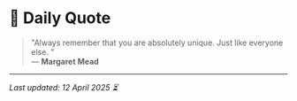 # 📜 Daily Quote

> "Always remember that you are absolutely unique. Just like everyone else. "  
> — **Margaret Mead**

---

_Last updated: 12 April 2025 ⏳_
